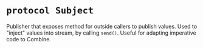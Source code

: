 # `protocol Subject`

Publisher that exposes method for outside callers to publish values. Used to "inject" values into stream, by calling `send()`. Useful for adapting imperative code to Combine.
